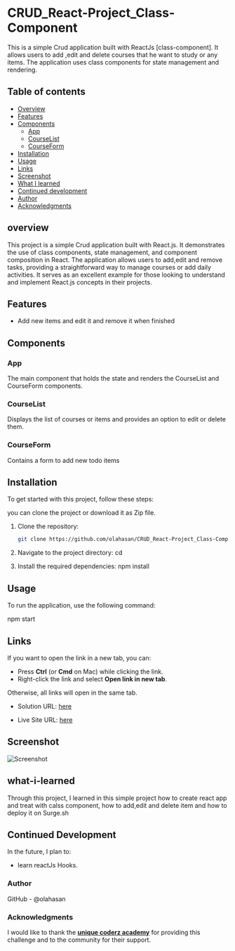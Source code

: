# CRUD_React-Project_Class-Component

This is a simple Crud application built with ReactJs [class-component]. It allows users to add ,edit and delete courses that he want to study or any items. The application uses class components for state management and rendering.

## Table of contents

- [Overview](#overview)
- [Features](#Features)
- [Components](#Components)
  - [App](#App)
  - [CourseList](#CourseList)
  - [CourseForm](#CourseForm)
- [Installation](#Installation)
- [Usage](#Usage)
- [Links](#Links)
- [Screenshot](#Screenshot)
- [What I learned](#what-i-learned)
- [Continued development](#continued-development)
- [Author](#author)
- [Acknowledgments](#Acknowledgments)


## overview
This project is a simple  Crud application built with React.js. It demonstrates the use of class components, state management, and component composition in React. The application allows users to add,edit and remove tasks, providing a straightforward way to manage courses or add daily activities. It serves as an excellent example for those looking to understand and implement React.js concepts in their projects.

## Features
- Add new items and edit it and remove it when finished

## Components

### App

The main component that holds the state and renders the CourseList and CourseForm components.

### CourseList

Displays the list of courses or items and provides an option to edit or delete them.

### CourseForm

Contains a form to add new todo items


## Installation
To get started with this project, follow these steps:

you can clone the project or download it as Zip file.
1. Clone the repository:
   ```bash
   git clone https://github.com/olahasan/CRUD_React-Project_Class-Component

2. Navigate to the project directory:
   cd <project-directory>

3. Install the required dependencies:
   npm install   


## Usage
To run the application, use the following command:

npm start


## Links

If you want to open the link in a new tab, you can:

- Press **Ctrl** (or **Cmd** on Mac) while clicking the link.
- Right-click the link and select **Open link in new tab**.

Otherwise, all links will open in the same tab.


- Solution URL: [here](https://github.com/olahasan/CRUD_React-Project_Class-Component)

- Live Site URL: [here](https://simple-crud-react-classes.surge.sh/)

 ## Screenshot
 
![Screenshot](./public/crud.png)


## what-i-learned
Through this project, I learned in this simple project how to create react app and treat with calss component,
how to add,edit and delete item and how to deploy it on Surge.sh

## Continued Development
In the future, I plan to:
- learn reactJs Hooks.

### Author

GitHub - @olahasan

### Acknowledgments

I would like to thank the **[unique coderz academy](https://www.youtube.com/@UniqueCoderzAcademy)** for providing this challenge and to the community for their support.

